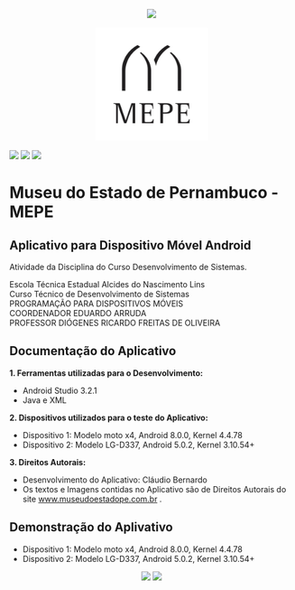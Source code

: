 <p align="center">
<img src="http://www.artesanatodepernambuco.pe.gov.br/site_artesanato_images/images/footer_logo_governope_2x.png" width="" height"150"></p>
<p align="center">
<img src="images/logoapp.jpg" width="200" height="200"></p>

[![](https://img.shields.io/badge/site-Governo--do--Estado--de--PE-blue.svg?logo=appveyor&style=for-the-badge
)](http://www.pe.gov.br/) [![](https://img.shields.io/badge/site-Museu--do--Estado--de--PE-lightgrey.svg?logo=appveyor&style=for-the-badge)](http://www.museudoestadope.com.br/) [![](https://img.shields.io/badge/site-Android--Developers-green.svg?logo=appveyor&style=for-the-badge)](https://developer.android.com/?hl=pt-br)




# Museu do Estado de Pernambuco - MEPE

## Aplicativo para Dispositivo Móvel Android

Atividade da Disciplina do Curso Desenvolvimento de Sistemas.

Escola Técnica Estadual Alcides do Nascimento Lins <br>
Curso Técnico de Desenvolvimento de Sistemas <br>
PROGRAMAÇÃO PARA DISPOSITIVOS MÓVEIS <br>
COORDENADOR EDUARDO ARRUDA <br>
PROFESSOR DIÓGENES RICARDO FREITAS DE OLIVEIRA <br>


## Documentação do Aplicativo

<b>1. Ferramentas utilizadas para o Desenvolvimento:</b>
- Android Studio 3.2.1
- Java e XML

<b>2. Dispositivos utilizados para o teste do Aplicativo:</b>
- Dispositivo 1: Modelo moto x4, Android 8.0.0, Kernel 4.4.78
- Dispositivo 2: Modelo LG-D337, Android 5.0.2, Kernel 3.10.54+

<b>3. Direitos Autorais:</b>
- Desenvolvimento do Aplicativo: Cláudio Bernardo
- Os textos e Imagens contidas no Aplicativo são de Direitos Autorais do
site www.museudoestadope.com.br .


## Demonstração do Aplivativo

- Dispositivo 1: Modelo moto x4, Android 8.0.0, Kernel 4.4.78
- Dispositivo 2: Modelo LG-D337, Android 5.0.2, Kernel 3.10.54+

<p align="center">
<img src="images/Dispositivo%201.gif">
<img src="images/Dispositivo%202.gif">
</p>

